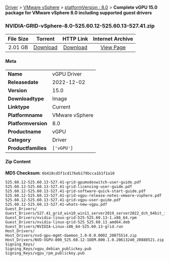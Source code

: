 
[Driver](/README.md)  >  [VMware vSphere](/index/Driver/VMware_vSphere.md)  >  [platformVersion : 8.0](/index/Driver/VMware_vSphere/8.0.md)  >  **Complete vGPU 15.0 package for VMware vSphere 8.0 including supported guest drivers**


### NVIDIA-GRID-vSphere-8.0-525.60.12-525.60.13-527.41.zip

| **File Size** | **Torrent**  | **HTTP Link** | **Internet Archive** |
|:-------------:|:------------:|:-------------:|:--------------------:|
| 2.01 GB |  [Download](https://archive.org/download/nvgpu_NVIDIA-GRID-vSphere-8.0-525.60.12-525.60.13-527.41.zip/nvgpu_NVIDIA-GRID-vSphere-8.0-525.60.12-525.60.13-527.41.zip_archive.torrent)       | [Download](https://archive.org/compress/nvgpu_NVIDIA-GRID-vSphere-8.0-525.60.12-525.60.13-527.41.zip) | [View Page](https://archive.org/details/nvgpu_NVIDIA-GRID-vSphere-8.0-525.60.12-525.60.13-527.41.zip)       |

#### Meta

<table>
<tr><td><strong>Name</strong></td><td>vGPU Driver</td></tr>
<tr><td><strong>Releasedate</strong></td><td>2022-12-02</td></tr>
<tr><td><strong>Version</strong></td><td>15.0</td></tr>
<tr><td><strong>Downloadtype</strong></td><td>Image</td></tr>
<tr><td><strong>Linktype</strong></td><td>Current</td></tr>
<tr><td><strong>Platformname</strong></td><td>VMware vSphere</td></tr>
<tr><td><strong>Platformversion</strong></td><td>8.0</td></tr>
<tr><td><strong>Productname</strong></td><td>vGPU</td></tr>
<tr><td><strong>Category</strong></td><td>Driver</td></tr>
<tr><td><strong>Productfamilies</strong></td><td><code>['vGPU']</code></td></tr>
</table>

#### Zip Content

**MD5 Checksum**: `6b418cd5f1cd176eb179bcca1b1f1a10`

```text
525.60.12-525.60.13-527.41-grid-gpumodeswitch-user-guide.pdf
525.60.12-525.60.13-527.41-grid-licensing-user-guide.pdf
525.60.12-525.60.13-527.41-grid-software-quick-start-guide.pdf
525.60.12-525.60.13-527.41-grid-vgpu-release-notes-vmware-vsphere.pdf
525.60.12-525.60.13-527.41-grid-vgpu-user-guide.pdf
525.60.12-525.60.13-527.41-whats-new-vgpu.pdf
Guest_Drivers/
Guest_Drivers/527.41_grid_win10_win11_server2019_server2022_dch_64bit_international.exe
Guest_Drivers/nvidia-linux-grid-525-525.60.13-1.x86_64.rpm
Guest_Drivers/nvidia-linux-grid-525_525.60.13_amd64.deb
Guest_Drivers/NVIDIA-Linux-x86_64-525.60.13-grid.run
Host_Drivers/
Host_Drivers/nvd-gpu-mgmt-daemon_1.0-0.0.0002_20875514.zip
Host_Drivers/NVD-VGPU-800_525.60.12-1OEM.800.1.0.20613240_20888521.zip
Signing_Keys/
Signing_Keys/vgpu_debian_publickey.pub
Signing_Keys/vgpu_rpm_publickey.pub
```